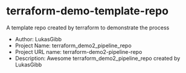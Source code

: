# terraform-demo-template-repo
A template repo created by terraform to demonstrate the process

- Author: LukasGibb
- Project Name: terraform_demo2_pipeline_repo
- Project URL name: terraform-demo2-pipeline-repo
- Description: Awesome terraform_demo2_pipeline_repo created by LukasGibb

